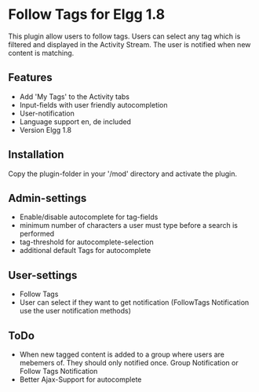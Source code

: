 # Follow Tags for Elgg 1.8

This plugin allow users to follow tags. Users can select any tag which is filtered and displayed in the Activity Stream. The user is notified when new content is matching.

## Features

* Add 'My Tags' to the Activity tabs
* Input-fields with user friendly autocompletion
* User-notification
* Language support en, de included
* Version Elgg 1.8

## Installation

Copy the plugin-folder in your '/mod' directory and activate the plugin.

## Admin-settings

 * Enable/disable autocomplete for tag-fields
 * minimum number of characters a user must type before a search is performed
 * tag-threshold for autocomplete-selection
 * additional default Tags for autocomplete

## User-settings

 * Follow Tags
 * User can select if they want to get notification (FollowTags Notification use the user notification methods)

## ToDo

 * When new tagged content is added to a group where users are mebemers of. They should only notified once. Group Notification or Follow Tags Notification
 * Better Ajax-Support for autocomplete